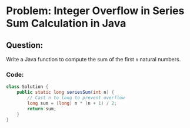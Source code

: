 # Problem: Integer Overflow in Series Sum Calculation in Java

## Question:
Write a Java function to compute the sum of the first `n` natural numbers.

### Code:
```java
class Solution {
    public static long seriesSum(int n) {
        // Cast n to long to prevent overflow
        long sum = (long) n * (n + 1) / 2;
        return sum;
    }
}
```


